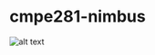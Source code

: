 # cmpe281-nimbus
![alt text](https://github.com/nguyensjsu/team281-nimbus/blob/master/MainPageNew.png)

